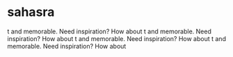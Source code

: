 # sahasra
t and memorable. Need inspiration? How about 
t and memorable. Need inspiration? How about
t and memorable. Need inspiration? How about
t and memorable. Need inspiration? How about

